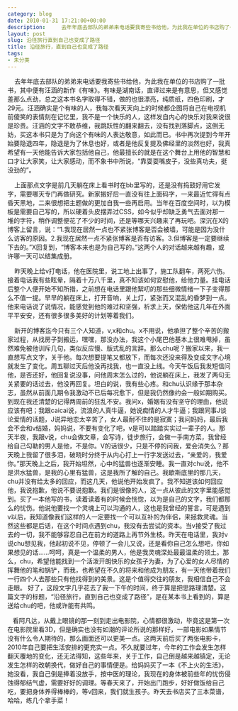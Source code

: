 ```yaml
---
category: blog
date: 2010-01-31 17:21:00+00:00
description:     去年年底去部队的弟弟来电话要我寄些书给他，为此我在单位的书店购了一批书，
layout: post
slug: 沿径旅行直到自己也变成了路径
title: 沿径旅行，直到自己也变成了路径
tags:
- 未分类
---
```


    去年年底去部队的弟弟来电话要我寄些书给他，为此我在单位的书店购了一批书，其中便有汪涵的新作《有味》。有味是湖南话，直译过来是有意思，但又感觉差那么点劲，总之这本书名字取得不错，做的也很漂亮，纯质纸，四色印刷，才29元。汪涵确实是个有味的人，我每次看天天向上的时候都企图将自己在电视机前傻笑的表情刻在记忆里，我不是一个快乐的人，这样发自内心的快乐对我来说很是珍贵。汪涵的文字不敢恭维，我跳跃性的翻来翻去，没有找到落脚点，这倒无妨，买这本书只是为了向这个有味的人表达敬意，如此而已。书中再次提到今年开始要隐退四年，隐退是为了休息也好，或者是他反复提及佛经里的淡然也好，我真希望有一天他能告诉大家包括他自己，他最擅长的就是在这个舞台上用他的智慧和口才让大家笑，让大家感动，而不象书中所说，“靠耍耍嘴皮子，没些真功夫，挺没劲的”。

    上面那点文字是前几天躺在床上看书时在bb里写的，还是没有捣鼓好用它发字，需要哪天专门再做研究。新家搬好后一直没有往上面码字，一来最近忙得有点昏天黑地，二来很想把主题做的更加自我一些再启用。当年在百度空间时，以为模板是需要自己写的，所以硬着头皮摆弄过CSS，如今似乎却缺乏勇气去面对那一堆的字符，稍作调整便花了不少的时间，还是等哪天兴趣来了再玩吧。深沉在X的博客上留言，说：“1.我现在居然一点也不紧张博客是否会被墙，可能是因为没什么访客的原因。2.我现在居然一点不紧张博客是否有访客。3.但博客是一定要继续下去的。”X回复到，“博客本来也是为自己写的。”这两个人的对话越来越有趣，或许哪一天可以结集成册。

    昨天晚上给v打电话，他在医院里，说工地上出事了，施工队翻车，两死六伤。接着电话我有些眩晕，隔着十万八千里，真不知该如何安慰他，给他力量。挂电话后整个人便开始不知所措，之前想在电话里跟他絮叨的那些细微情绪一下子变得那么不值一提。早早的躺在床上，打开音响，关上灯，紧张而又混乱的昏梦到一点。他来电话说了说情况，能感觉到他的难过和坚强，祈求上天，保佑他这几年在外面平平安安，还有很多很多美好的计划等着我们。

    新开的博客迄今只有三个人知道，v,x和chu。x不用说，他承担了整个辛苦的搬家过程，从找房子到搬运，嘿嘿，那没办法，我这个小尾巴他基本上很难甩掉，虽然难免被他训斥几句，类似反应慢、版式乱的言辞。那么chu呢？搬家以来，我一直想写点文字，关于他。每次想要提笔又都放下，而每次还没来得及变成文字心境就发生了变化。周五聊过天后他没再找我，也一直没上线。今天午饭后我发短信问他，是否还好，他回复说没事，问他周末怎么过的，他说躺在床上，我发了两句无关紧要的话过去，他没再回复。坦白的说，我有些心疼。和chu认识缘于那本杂志，虽然从前面几期令我激动不已后每况愈下，但是我仍然像约会一般如期购买。到现在我还清楚的记得两周前的狂乱不安。我问x，婚姻有没有坚守的理由，他说应该有吧；我跟caicai说，流浪的人真牛逼，她说痴情的人才牛逼；我跟同事J谈论爱情的话题，J说异地恋太辛苦了，女人最耐不住的是寂寞；我问妈妈，最后我会不会和v结婚，妈妈说，不要有变化了吧，v是可以踏踏实实过一辈子的人。那天半夜，我跟v说，chu会做文章，会写诗，徒步旅行，会做一手南方菜，我曾经给自己勾勒的男人是他，不是你。V的话很少，只是不停的问我，爱会消失么？那天晚上我留了很多泪，破晓时分终于从内心打上一行字发送过去，“亲爱的，我爱你。”那天晚上之后，我开始坦然，心中的猛兽也逐渐安睡。我一直对chu说，他不是洪水猛兽，是我的心里有猛兽，这是我所了解的自己。我歇斯底里的那几天，chu并没有给太多的回应，而这几天，他说他开始发疯了。我不知道该如何回应他，我说抱歉，他说不要说抱歉。我们是很像的人，这一点从彼此的文字里能感觉到。买了一本他写的书，读着读着有的时候会恍惚，以为是自己的文字，我们都那么的忧伤。他说他要找一个灵魂上可以沟通的人，这也是我曾经的誓言。可是遇到v以后，我知道像我们这样的人一定要找一个可以互补的为伴侣，来拯救灵魂。当然这些都是后话，在这个时间点遇到chu，我没有去尝试的资本。当v接受了我过去的一切，我不能够容忍自己在前方的道路上再节外生枝。昨天在电话里，我对v说chu想见我，他起初说不见，停顿了一会儿又说，还是看你自己怎么想吧，你如果想见的话……呵呵，真是一个温柔的男人，他是我灵魂深处最最温柔的领土。那么，chu，希望他能找到一个活泼开朗快乐的女孩子为妻，为了心爱的女人尽情的挥舞他的笔和锅铲，而我，也希望在不久的将来和他成为朋友，有一天他带着我们一行四个人去那些只有他找得到的美景。这是个值得交往的朋友，我相信自己不会走眼。 好了，这段文字几乎花去了我一下午的时间，终于算是把思路理清楚。这篇文字的标题，“沿径旅行，直到自己也变成了路径”，是在某本书上看到的，算是送给chu的吧，他或许能有共鸣。

   看阿凡达，从戴上眼镜的那一刻到走出电影院，心情都很激动，毕竟这是第一次在电影院里看3D，但是确实也没有如潮的评论所说的那样好，一部电影如果情节没有什么令人期待的，那么画面还可以更美一点。这两天前后买了两张电影卡，2010年自己要把生活安排的更充实一点。不久就要过年，今年的工作会发生怎样翻天覆地的变化，还无法得知，这些年来，关于工作，自己倒是越来越镇定，无论发生怎样的改朝换代，做好自己的事情便是。给妈妈买了一本《不上火的生活》，她没看，我自己倒是捧着没放手，按中医的理论，我现在的身体被前些年的忧伤侵蚀得郁结气虚，需要好好的调理。等春天来了，开始出门跑步，好好做饭给自己吃，要把身体养得棒棒的，等v回来，我们就生孩子。昨天去书店买了三本菜谱，哈哈，练几个拿手菜！
